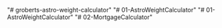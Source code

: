"# groberts-astro-weight-calculator" 
"# 01-AstroWeightCalculator" 
"# 01-AstroWeightCalculator" 
"# 02-MortgageCalculator" 
